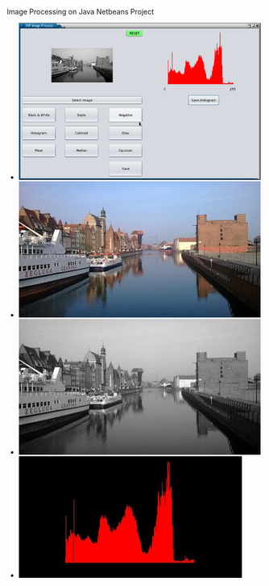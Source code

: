 Image Processing on Java
Netbeans Project
- ![Screen](test/screen.png)
- ![Input](test/input.jpg)
- ![Output](test/output.jpg)
- ![Histogram](test/histogram.jpg)

